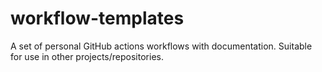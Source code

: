 # workflow-templates
A set of personal GitHub actions workflows with documentation. Suitable for use in other projects/repositories.

